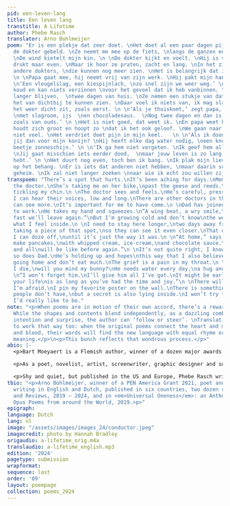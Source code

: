 ```yaml
---
pid: een-leven-lang
title: Een leven lang
transtitle: A Lifetime
author: Phebe Rasch
translator: Arno Bohlmeijer
poem: "Er is een plekje dat zeer doet. \nHet doet al een paar dagen pijn. \nMama heeft
  de dokter gebeld. \nZe neemt me mee op de fiets, \nlangs de ganzen en het riet.
  \nDe wind kietelt mijn kin. \n \nDe dokter kijkt en voelt. \nHij is voorzichtig,
  drukt maar even. \nMaar ik hoor ze praten, zacht en lang. \nIn het ziekenhuis zijn
  andere dokters, \ndie kunnen nog meer zien. \nHet is belangrijk dat ik gekomen ben.
  \n \nPapa gaat mee, hij neemt vrij van zijn werk. \nHij pakt mijn hand en knijpt.
  \n‘Een vleugelslag, een kiespijnlach, \nzo snel zijn we weer weg.’ \nMaar ik word
  koud en kan niets verzinnen \nvoor het gevoel dat ik heb vanbinnen. \n \nIk moet
  langer blijven,  \ntwee dagen van huis. \nZe nemen een stukje van dat plekje \nom
  het van dichtbij te kunnen zien. \nDaar voel ik niets van, ik mag slapen, \ntot
  het weer dicht zit, zoals eerst. \n \n‘Als je thuiskomt,’ zegt papa, \n‘bak ik pannenkoeken,
  \nmet slagroom, ijs  \nen chocoladesaus.  \nNog twee dagen en dan is alles  \nweer
  zoals van ouds.’ \n \nHet is niet goed, dat weet ik. \nEn papa weet het ook. \nHij
  houdt zich groot en hoopt zo \ndat ik het ook geloof. \nWe gaan naar huis en eten
  niet veel. \nHet verdriet doet pijn in mijn keel.   \n \n‘Als ik doodga, pap, \nzorg
  jij dan voor mijn konijn? \nHij heeft elke dag water nodig, \neen knuffel en een
  beetje zonneschijn.’ \n \n‘Ik ga hem niet vergeten. \nIk geef hem alles dat ik heb.
  \nJij gaat misschien iets eerder dood,  \nmaar jouw leven is zo lang als je genoten
  hebt.’ \n \nHet duurt nog even, toch ben ik bang. \nIk plak mijn lievelingsposter
  op het behang. \nEr is iets dat anderen niet hebben, \nmaar daarin schuilt ook een
  geheim. \nIk zal niet langer zoeken \nnaar wie ik echt zou willen zijn."
transpoem: "There’s a spot that hurts.\nIt’s been aching for days.\nMom has phoned
  the doctor.\nShe’s taking me on her bike,\npast the geese and reeds.\nThe wind is
  tickling my chin.\n \nThe doctor sees and feels.\nHe’s careful, pressing just briefly.\nBut
  I can hear their voices, low and long.\nThere are other doctors in the hospital,\nthey
  can see more.\nIt’s important for me to have come.\n \nDad has joined us, not going
  to work.\nHe takes my hand and squeezes.\n“A wing beat, a wry smile,\nthat’s how
  fast we’ll leave again.”\nBut I’m growing cold and don’t know\nthe words to show
  what I feel inside.\n \nI need to stay here longer,\ntwo days away from home.\nThey’re
  taking a piece of that spot,\nso they can see it even closer.\nThat doesn’t hurt,
  I can doze off,\nuntil it’s just the way it was.\n \n“At home,” says my Dad,\n“I’ll
  make pancakes,\nwith whipped cream, ice-cream,\nand chocolate sauce.\nTwo more days,
  and all\nwill be like before again.”\n \nIt’s not quite right, I know that.\nAnd
  so does Dad.\nHe’s holding up and hopes\nthis way that I also believe it.\nWe’re
  going home and don’t eat much.\nThe grief is a pain in my throat.\n \n“Dad, when
  I die,\nwill you mind my bunny?\nHe needs water every day,\na hug and some sunshine.”\n
  \n“I won’t forget him.\nI’ll give him all I’ve got.\nIt might be early to die, but
  your life\nis as long as you’ve had the time and joy.”\n \nThere will be time, but
  I’m afraid.\nI pin my favorite poster on the wall.\nThere is something that other
  people don’t have,\nbut a secret is also lying inside.\nI won’t try to find anymore,\nwho
  I’d really like to be."
note: "<p>When poems are in motion of their own accord, there’s a rewarding interplay.
  While the shapes and contents blend independently, as a dazzling combination of
  intention and surprise, the author can ‘follow or steer’. \nTranslations are happy
  to work that way too: when the original poems connect the heart and mind, or flesh
  and blood, their words will find the new language with equal rhyme or rhythm and
  meaning.</p>\n<p>This bunch reflects that wondrous process.</p>"
abio: |-
  <p>Bart Moeyaert is a Flemish author, winner of a dozen major awards in various countries, former Antwerp’s poet laureate, and a widely acclaimed poet and novelist. He also writes song lyrics, plays, and screenplays for movies and television.</p>

  <p>As a poet, novelist, artist, screenwriter, graphic designer and song-text writer, Ted van Lieshout is an international phenomenon. So far he’s published ninety books and won twenty major prizes. There is no end to the variety of his themes and styles, from utterly playful to dead serious – or all at the same time: as funny as profound.</p>

  <p>Shy and quiet, but published in the US and Europe, Phebe Rasch writes novels and poetry, all in her very own way, pace, and level, for utter authenticity. Her third book is acclaimed in both Ukraine and Russia, the fourth appeared in 2022. Behind so-called simplicity, all kinds of depth can be found: literary, psychological, practical.</p>
tbio: "<p>Arno Bohlmeijer, winner of a PEN America Grant 2021, poet and novelist,
  writing in English and Dutch, published in six countries, two dozen renowned Journals
  and Reviews, 2019 – 2024, and in <em>Universal Oneness</em>: an Anthology of Magnum
  Opus Poems from around the World, 2019.>p>"
epigraph:
language: Dutch
lang: nl
image: "/assets/images/images_24/conductor.jpeg"
imagecredit: photo by Hannah Bradley
origaudio: a-lifetime_orig.m4a
translaudio: a-lifetime_english.mp3
edition: '2024'
pagetype: submission
wrapformat:
sequence: last
order: '09'
layout: poempage
collection: poems_2024
---
```

